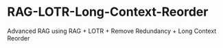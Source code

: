 # RAG-LOTR-Long-Context-Reorder
Advanced RAG using RAG + LOTR + Remove Redundancy + Long Context Reorder
